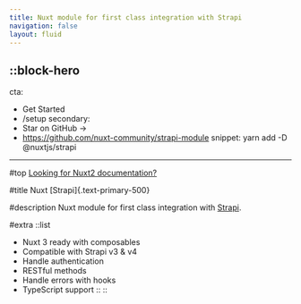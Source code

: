 ```yaml
---
title: Nuxt module for first class integration with Strapi
navigation: false
layout: fluid
---
```


::block-hero
---
cta:
  - Get Started
  - /setup
secondary:
  - Star on GitHub →
  - https://github.com/nuxt-community/strapi-module
snippet: yarn add -D @nuxtjs/strapi
---

#top
[Looking for Nuxt2 documentation?](https://strapi-v0.nuxtjs.org)

#title
Nuxt [Strapi]{.text-primary-500}

#description
Nuxt module for first class integration with [Strapi](https://strapi.io/).

#extra
  ::list
  - Nuxt 3 ready with composables
  - Compatible with Strapi v3 & v4
  - Handle authentication
  - RESTful methods
  - Handle errors with hooks
  - TypeScript support
  ::
::
